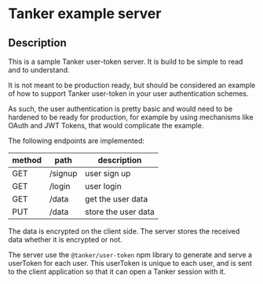 # Tanker example server

## Description

This is a sample Tanker user-token server. It is build to be simple to read and to understand.

It is not meant to be production ready, but should be considered an example of how to support Tanker user-token in your user authentication schemes.

As such, the user authentication is pretty basic and would need to be hardened to be ready for production, for example by using mechanisms like OAuth and JWT Tokens, that would complicate the example.

The following endpoints are implemented:

| method | path    | description |
|--------|---------|-------------|
| GET    | /signup | user sign up |
| GET    | /login  | user login |
| GET    | /data   | get the user data |
| PUT    | /data   | store the user data |

The data is encrypted on the client side. The server stores the received data whether it is encrypted or not.

The server use the `@tanker/user-token` npm library to generate and serve a userToken for each user. This userToken is unique to each user, and is sent to the client application so that it can open a Tanker session with it.
